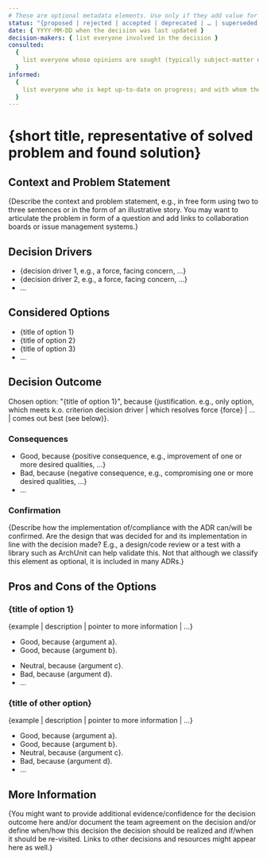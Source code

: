 ```yaml
---
# These are optional metadata elements. Use only if they add value for this specific MADR!
status: "{proposed | rejected | accepted | deprecated | … | superseded by ADR-0123"
date: { YYYY-MM-DD when the decision was last updated }
decision-makers: { list everyone involved in the decision }
consulted:
  {
    list everyone whose opinions are sought (typically subject-matter experts); and with whom there is a two-way communication,
  }
informed:
  {
    list everyone who is kept up-to-date on progress; and with whom there is a one-way communication,
  }
---
```


# {short title, representative of solved problem and found solution}

## Context and Problem Statement

{Describe the context and problem statement, e.g., in free form using two to three sentences or in the form of an illustrative story.
You may want to articulate the problem in form of a question and add links to collaboration boards or issue management systems.}

## Decision Drivers <!-- This is an optional element. Use only if it adds value for this specific MADR! -->

- {decision driver 1, e.g., a force, facing concern, …}
- {decision driver 2, e.g., a force, facing concern, …}
- … <!-- numbers of drivers can vary -->

## Considered Options

- {title of option 1}
- {title of option 2}
- {title of option 3}
- … <!-- numbers of options can vary -->

## Decision Outcome

Chosen option: "{title of option 1}", because {justification. e.g., only option, which meets k.o. criterion decision driver | which resolves force {force} | … | comes out best (see below)}.

### Consequences <!-- This is an optional element, but most MADRs should include it. -->

- Good, because {positive consequence, e.g., improvement of one or more desired qualities, …}
- Bad, because {negative consequence, e.g., compromising one or more desired qualities, …}
- … <!-- numbers of consequences can vary -->

### Confirmation <!-- This is an optional element. Use only if it adds value for this specific MADR! -->

{Describe how the implementation of/compliance with the ADR can/will be confirmed.
Are the design that was decided for and its implementation in line with the decision made?
E.g., a design/code review or a test with a library such as ArchUnit can help validate this.
Not that although we classify this element as optional, it is included in many ADRs.}

## Pros and Cons of the Options <!-- This is an optional element. Use only if it adds value for this specific MADR! -->

### {title of option 1}

{example | description | pointer to more information | …} <!-- This is an optional element. Use only if it adds value for this specific MADR! -->

- Good, because {argument a}.
- Good, because {argument b}.
<!-- use "neutral" if the given argument weights neither for good nor bad -->
- Neutral, because {argument c}.
- Bad, because {argument d}.
- … <!-- numbers of pros and cons can vary -->

### {title of other option}

{example | description | pointer to more information | …}

- Good, because {argument a}.
- Good, because {argument b}.
- Neutral, because {argument c}.
- Bad, because {argument d}.
- …

## More Information <!-- This is an optional element. Use only if it adds value for this specific MADR! -->

{You might want to provide additional evidence/confidence for the decision outcome here and/or document the team agreement on the decision and/or define when/how this decision the decision should be realized and if/when it should be re-visited.
Links to other decisions and resources might appear here as well.}
